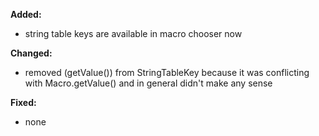 **Added:**
* string table keys are available in macro chooser now

**Changed:**
* removed (getValue()) from StringTableKey because it was conflicting with Macro.getValue() and in general didn't make any sense

**Fixed:**
* none

